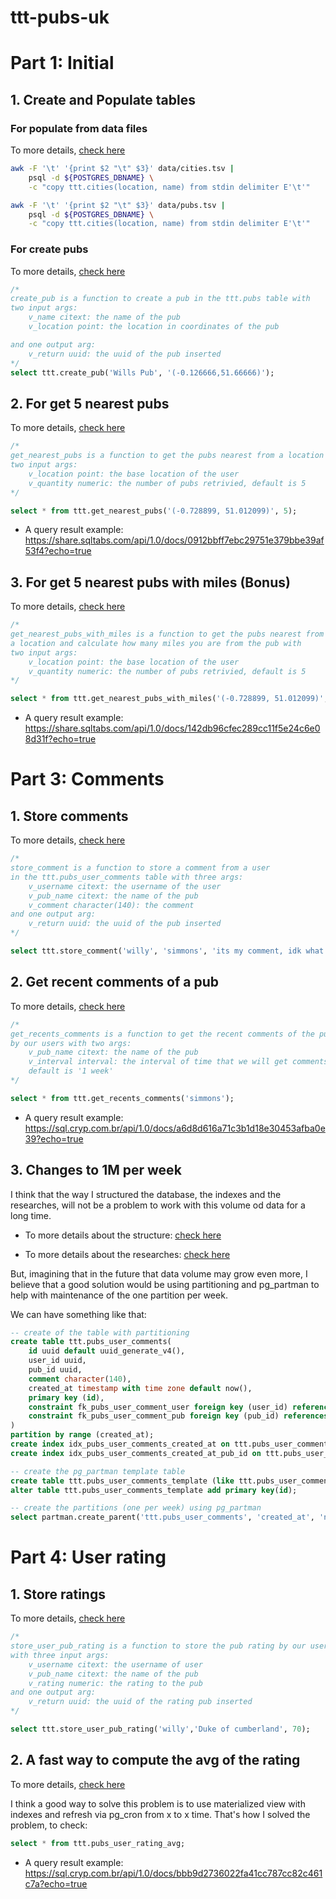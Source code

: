 # ttt-pubs-uk

# Part 1: Initial

## 1. Create and Populate tables
### For populate from data files
To more details, [check here](https://github.com/willyrgf/ttt-pubs-uk/blob/2fdbdd2fce8a69e56100f0d97db7e64c37c0b0b7/start_all.sh#L43)

```sh
awk -F '\t' '{print $2 "\t" $3}' data/cities.tsv | 
    psql -d ${POSTGRES_DBNAME} \
    -c "copy ttt.cities(location, name) from stdin delimiter E'\t'"

awk -F '\t' '{print $2 "\t" $3}' data/pubs.tsv | 
    psql -d ${POSTGRES_DBNAME} \
    -c "copy ttt.cities(location, name) from stdin delimiter E'\t'"
```

### For create pubs
To more details, [check here](https://github.com/willyrgf/ttt-pubs-uk/blob/2fdbdd2fce8a69e56100f0d97db7e64c37c0b0b7/sql/part1_create_functions.sql#L5)

```sql
/*
create_pub is a function to create a pub in the ttt.pubs table with
two input args:
    v_name citext: the name of the pub
    v_location point: the location in coordinates of the pub

and one output arg:
    v_return uuid: the uuid of the pub inserted
*/
select ttt.create_pub('Wills Pub', '(-0.126666,51.66666)');
```

## 2. For get 5 nearest pubs
To more details, [check here](https://github.com/willyrgf/ttt-pubs-uk/blob/2fdbdd2fce8a69e56100f0d97db7e64c37c0b0b7/sql/part1_create_functions.sql#L46)

```sql
/*
get_nearest_pubs is a function to get the pubs nearest from a location with
two input args:
    v_location point: the base location of the user
    v_quantity numeric: the number of pubs retrivied, default is 5
*/

select * from ttt.get_nearest_pubs('(-0.728899, 51.012099)', 5);
```

- A query result example: https://share.sqltabs.com/api/1.0/docs/0912bbff7ebc29751e379bbe39af53f4?echo=true

## 3. For get 5 nearest pubs with miles (Bonus)
To more details, [check here](https://github.com/willyrgf/ttt-pubs-uk/blob/2fdbdd2fce8a69e56100f0d97db7e64c37c0b0b7/sql/part1_create_functions.sql#L98)

```sql
/*
get_nearest_pubs_with_miles is a function to get the pubs nearest from 
a location and calculate how many miles you are from the pub with
two input args:
    v_location point: the base location of the user
    v_quantity numeric: the number of pubs retrivied, default is 5
*/

select * from ttt.get_nearest_pubs_with_miles('(-0.728899, 51.012099)', 10);
```

- A query result example: https://share.sqltabs.com/api/1.0/docs/142db96cfec289cc11f5e24c6e08d31f?echo=true


# Part 3: Comments

## 1. Store comments
To more details, [check here](https://github.com/willyrgf/ttt-pubs-uk/blob/0eb1f2d8ba8844f038b2ba1d5f7cb76303fc01bd/sql/part3_create_functions.sql#L42)

```sql
/*
store_comment is a function to store a comment from a user 
in the ttt.pubs_user_comments table with three args:
    v_username citext: the username of the user
    v_pub_name citext: the name of the pub
    v_comment character(140): the comment
and one output arg:
    v_return uuid: the uuid of the pub inserted
*/

select ttt.store_comment('willy', 'simmons', 'its my comment, idk what i can say, because i never have had');
```

## 2. Get recent comments of a pub
To more details, [check here](https://github.com/willyrgf/ttt-pubs-uk/blob/0eb1f2d8ba8844f038b2ba1d5f7cb76303fc01bd/sql/part3_create_functions.sql#L110)

```sql
/*
get_recents_comments is a function to get the recent comments of the pubs
by our users with two args:
    v_pub_name citext: the name of the pub
    v_interval interval: the interval of time that we will get comments 
    default is '1 week'
*/

select * from ttt.get_recents_comments('simmons');
```

- A query result example: https://sql.cryp.com.br/api/1.0/docs/a6d8d616a71c3b1d18e30453afba0e39?echo=true

## 3. Changes to 1M per week
I think that the way I structured the database, the indexes and the researches, will not be a problem to work with this volume od data for a long time.

- To more details about the structure: [check here](https://github.com/willyrgf/ttt-pubs-uk/blob/41fb7ba6bfc15dec21f02b272696dde6c83a6ff7/sql/part3_create_tables.sql#L17)

- To more details about the researches: [check here](https://github.com/willyrgf/ttt-pubs-uk/blob/41fb7ba6bfc15dec21f02b272696dde6c83a6ff7/sql/part3_create_functions.sql#L112)

But, imagining that in the future that data volume may grow even more, I believe that a good solution would be using partitioning and pg_partman to help with maintenance of the one partition per week.

We can have something like that:

```sql
-- create of the table with partitioning
create table ttt.pubs_user_comments(
    id uuid default uuid_generate_v4(),
    user_id uuid,
    pub_id uuid,
    comment character(140),
    created_at timestamp with time zone default now(),
    primary key (id),
    constraint fk_pubs_user_comment_user foreign key (user_id) references ttt.users(id),
    constraint fk_pubs_user_comment_pub foreign key (pub_id) references ttt.pubs(id)
)
partition by range (created_at);
create index idx_pubs_user_comments_created_at on ttt.pubs_user_comments (created_at desc nulls last);
create index idx_pubs_user_comments_created_at_pub_id on ttt.pubs_user_comments (created_at desc nulls last, pub_id);

-- create the pg_partman template table
create table ttt.pubs_user_comments_template (like ttt.pubs_user_comments);
alter table ttt.pubs_user_comments_template add primary key(id);

-- create the partitions (one per week) using pg_partman 
select partman.create_parent('ttt.pubs_user_comments', 'created_at', 'native', 'weekly', p_template_table => 'ttt.pubs_user_comments_template');
```

# Part 4: User rating

## 1. Store ratings
To more details, [check here](https://github.com/willyrgf/ttt-pubs-uk/blob/607097771646baddb191e3a8883ea711dc71a794/sql/part4_create_functions.sql#L6)

```sql
/*
store_user_pub_rating is a function to store the pub rating by our users 
with three input args:
    v_username citext: the username of user
    v_pub_name citext: the name of the pub
    v_rating numeric: the rating to the pub
and one output arg:
    v_return uuid: the uuid of the rating pub inserted
*/

select ttt.store_user_pub_rating('willy','Duke of cumberland', 70);
```

## 2. A fast way to compute the avg of the rating
To more details, [check here](https://github.com/willyrgf/ttt-pubs-uk/blob/607097771646baddb191e3a8883ea711dc71a794/sql/part4_create_tables.sql#L20)

I think a good way to solve this problem is to use materialized view with indexes and refresh via pg_cron from x to x time.
That's how I solved the problem, to check:

```sql
select * from ttt.pubs_user_rating_avg;
```

- A query result example: https://sql.cryp.com.br/api/1.0/docs/bbb9d2736022fa41cc787cc82c461c7a?echo=true

